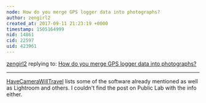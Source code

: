 ```yaml
---
node: How do you merge GPS logger data into photographs?
author: zengirl2
created_at: 2017-09-11 21:23:19 +0000
timestamp: 1505164999
nid: 14861
cid: 22597
uid: 423961
---
```




[zengirl2](../profile/zengirl2) replying to: [How do you merge GPS logger data into photographs?](../notes/warren/09-08-2017/how-do-you-merge-gps-logger-data-into-photographs)

----
[HaveCameraWillTravel](https://havecamerawilltravel.com/photographer/geotagging-software/) lists some of the software already mentioned as well as Lightroom and others. I couldn't find the post on Public Lab with the info either.
